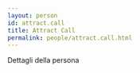 ```yaml
---
layout: person
id: attract.call
title: Attract Call
permalink: people/attract.call.html
---
```


Dettagli della persona